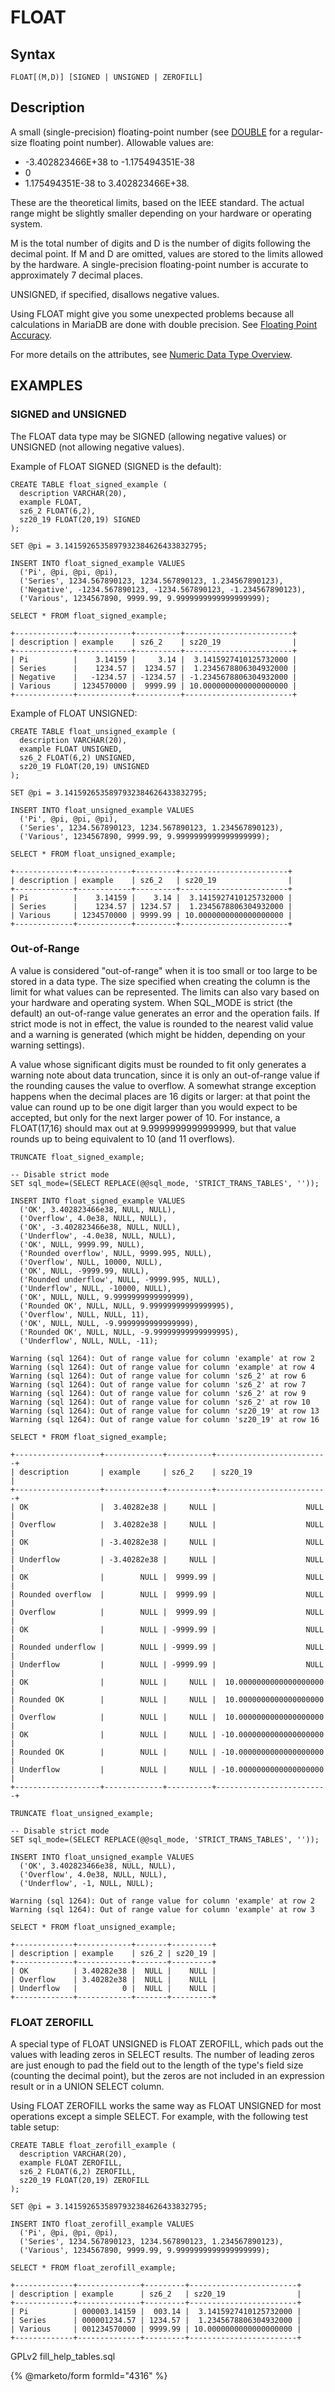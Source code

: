 
# FLOAT

## Syntax


```
FLOAT[(M,D)] [SIGNED | UNSIGNED | ZEROFILL]
```


## Description


A small (single-precision) floating-point number (see [DOUBLE](double.md) for a regular-size floating point number). Allowable values are:


* -3.402823466E+38 to -1.175494351E-38
* 0
* 1.175494351E-38 to 3.402823466E+38.


These are the theoretical limits, based on the IEEE 
standard. The actual range might be slightly smaller depending on your
hardware or operating system.


M is the total number of digits and D is the number of digits
following the decimal point. If M and D are omitted, values are stored
to the limits allowed by the hardware. A single-precision
floating-point number is accurate to approximately 7 decimal places.


UNSIGNED, if specified, disallows negative values.


Using FLOAT might give you some unexpected problems because all
calculations in MariaDB are done with double precision. See [Floating Point Accuracy](floating-point-accuracy.md).


For more details on the attributes, see [Numeric Data Type Overview](numeric-data-type-overview.md).


## EXAMPLES


### SIGNED and UNSIGNED


The FLOAT data type may be SIGNED (allowing negative values) or UNSIGNED (not allowing negative values).


Example of FLOAT SIGNED (SIGNED is the default):


```
CREATE TABLE float_signed_example (
  description VARCHAR(20),
  example FLOAT,
  sz6_2 FLOAT(6,2),
  sz20_19 FLOAT(20,19) SIGNED
);
```

```
SET @pi = 3.1415926535897932384626433832795;

INSERT INTO float_signed_example VALUES
  ('Pi', @pi, @pi, @pi),
  ('Series', 1234.567890123, 1234.567890123, 1.234567890123),
  ('Negative', -1234.567890123, -1234.567890123, -1.234567890123),
  ('Various', 1234567890, 9999.99, 9.9999999999999999999);
```

```
SELECT * FROM float_signed_example;

+-------------+------------+----------+------------------------+
| description | example    | sz6_2    | sz20_19                |
+-------------+------------+----------+------------------------+
| Pi          |    3.14159 |     3.14 |  3.1415927410125732000 |
| Series      |    1234.57 |  1234.57 |  1.2345678806304932000 |
| Negative    |   -1234.57 | -1234.57 | -1.2345678806304932000 |
| Various     | 1234570000 |  9999.99 | 10.0000000000000000000 |
+-------------+------------+----------+------------------------+
```

Example of FLOAT UNSIGNED:


```
CREATE TABLE float_unsigned_example (
  description VARCHAR(20),
  example FLOAT UNSIGNED,
  sz6_2 FLOAT(6,2) UNSIGNED,
  sz20_19 FLOAT(20,19) UNSIGNED
);
```

```
SET @pi = 3.1415926535897932384626433832795;
```

```
INSERT INTO float_unsigned_example VALUES
  ('Pi', @pi, @pi, @pi),
  ('Series', 1234.567890123, 1234.567890123, 1.234567890123),
  ('Various', 1234567890, 9999.99, 9.9999999999999999999);
```

```
SELECT * FROM float_unsigned_example;

+-------------+------------+---------+------------------------+
| description | example    | sz6_2   | sz20_19                |
+-------------+------------+---------+------------------------+
| Pi          |    3.14159 |    3.14 |  3.1415927410125732000 |
| Series      |    1234.57 | 1234.57 |  1.2345678806304932000 |
| Various     | 1234570000 | 9999.99 | 10.0000000000000000000 |
+-------------+------------+---------+------------------------+
```

### Out-of-Range


A value is considered "out-of-range" when it is too small or too large to be stored in a data type. The size specified when creating the column is the limit for what values can be represented. The limits can also vary based on your hardware and operating system. When SQL_MODE is strict (the default) an out-of-range value generates an error and the operation fails. If strict mode is not in effect, the value is rounded to the nearest valid value and a warning is generated (which might be hidden, depending on your warning settings).


A value whose significant digits must be rounded to fit only generates a warning note about data truncation, since it is only an out-of-range value if the rounding causes the value to overflow. A somewhat strange exception happens when the decimal places are 16 digits or larger: at that point the value can round up to be one digit larger than you would expect to be accepted, but only for the next larger power of 10. For instance, a FLOAT(17,16) should max out at 9.9999999999999999, but that value rounds up to being equivalent to 10 (and 11 overflows).


```
TRUNCATE float_signed_example;

-- Disable strict mode
SET sql_mode=(SELECT REPLACE(@@sql_mode, 'STRICT_TRANS_TABLES', ''));

INSERT INTO float_signed_example VALUES
  ('OK', 3.402823466e38, NULL, NULL),
  ('Overflow', 4.0e38, NULL, NULL),
  ('OK', -3.402823466e38, NULL, NULL),
  ('Underflow', -4.0e38, NULL, NULL),
  ('OK', NULL, 9999.99, NULL),
  ('Rounded overflow', NULL, 9999.995, NULL),
  ('Overflow', NULL, 10000, NULL),
  ('OK', NULL, -9999.99, NULL),
  ('Rounded underflow', NULL, -9999.995, NULL),
  ('Underflow', NULL, -10000, NULL),
  ('OK', NULL, NULL, 9.9999999999999999),
  ('Rounded OK', NULL, NULL, 9.99999999999999995),
  ('Overflow', NULL, NULL, 11),
  ('OK', NULL, NULL, -9.9999999999999999),
  ('Rounded OK', NULL, NULL, -9.99999999999999995),
  ('Underflow', NULL, NULL, -11);
```

```
Warning (sql 1264): Out of range value for column 'example' at row 2
Warning (sql 1264): Out of range value for column 'example' at row 4
Warning (sql 1264): Out of range value for column 'sz6_2' at row 6
Warning (sql 1264): Out of range value for column 'sz6_2' at row 7
Warning (sql 1264): Out of range value for column 'sz6_2' at row 9
Warning (sql 1264): Out of range value for column 'sz6_2' at row 10
Warning (sql 1264): Out of range value for column 'sz20_19' at row 13
Warning (sql 1264): Out of range value for column 'sz20_19' at row 16
```

```
SELECT * FROM float_signed_example;

+-------------------+-------------+----------+-------------------------+
| description       | example     | sz6_2    | sz20_19                 |
+-------------------+-------------+----------+-------------------------+
| OK                |  3.40282e38 |     NULL |                    NULL |
| Overflow          |  3.40282e38 |     NULL |                    NULL |
| OK                | -3.40282e38 |     NULL |                    NULL |
| Underflow         | -3.40282e38 |     NULL |                    NULL |
| OK                |        NULL |  9999.99 |                    NULL |
| Rounded overflow  |        NULL |  9999.99 |                    NULL |
| Overflow          |        NULL |  9999.99 |                    NULL |
| OK                |        NULL | -9999.99 |                    NULL |
| Rounded underflow |        NULL | -9999.99 |                    NULL |
| Underflow         |        NULL | -9999.99 |                    NULL |
| OK                |        NULL |     NULL |  10.0000000000000000000 |
| Rounded OK        |        NULL |     NULL |  10.0000000000000000000 |
| Overflow          |        NULL |     NULL |  10.0000000000000000000 |
| OK                |        NULL |     NULL | -10.0000000000000000000 |
| Rounded OK        |        NULL |     NULL | -10.0000000000000000000 |
| Underflow         |        NULL |     NULL | -10.0000000000000000000 |
+-------------------+-------------+----------+-------------------------+
```

```
TRUNCATE float_unsigned_example;

-- Disable strict mode
SET sql_mode=(SELECT REPLACE(@@sql_mode, 'STRICT_TRANS_TABLES', ''));

INSERT INTO float_unsigned_example VALUES
  ('OK', 3.402823466e38, NULL, NULL),
  ('Overflow', 4.0e38, NULL, NULL),
  ('Underflow', -1, NULL, NULL);
```

```
Warning (sql 1264): Out of range value for column 'example' at row 2
Warning (sql 1264): Out of range value for column 'example' at row 3
```

```
SELECT * FROM float_unsigned_example;

+-------------+------------+-------+---------+
| description | example    | sz6_2 | sz20_19 |
+-------------+------------+-------+---------+
| OK          | 3.40282e38 |  NULL |    NULL |
| Overflow    | 3.40282e38 |  NULL |    NULL |
| Underflow   |          0 |  NULL |    NULL |
+-------------+------------+-------+---------+
```

### FLOAT ZEROFILL


A special type of FLOAT UNSIGNED is FLOAT ZEROFILL, which pads out the values with leading zeros in SELECT results. The number of leading zeros are just enough to pad the field out to the length of the type's field size (counting the decimal point), but the zeros are not included in an expression result or in a UNION SELECT column.


Using FLOAT ZEROFILL works the same way as FLOAT UNSIGNED for most operations except a simple SELECT. For example, with the following test table setup:


```
CREATE TABLE float_zerofill_example (
  description VARCHAR(20),
  example FLOAT ZEROFILL,
  sz6_2 FLOAT(6,2) ZEROFILL,
  sz20_19 FLOAT(20,19) ZEROFILL
);
```

```
SET @pi = 3.1415926535897932384626433832795;
```

```
INSERT INTO float_zerofill_example VALUES
  ('Pi', @pi, @pi, @pi),
  ('Series', 1234.567890123, 1234.567890123, 1.234567890123),
  ('Various', 1234567890, 9999.99, 9.9999999999999999999);
```

```
SELECT * FROM float_zerofill_example;

+-------------+--------------+---------+------------------------+
| description | example      | sz6_2   | sz20_19                |
+-------------+--------------+---------+------------------------+
| Pi          | 000003.14159 |  003.14 |  3.1415927410125732000 |
| Series      | 000001234.57 | 1234.57 |  1.2345678806304932000 |
| Various     | 001234570000 | 9999.99 | 10.0000000000000000000 |
+-------------+--------------+---------+------------------------+
```


GPLv2 fill_help_tables.sql


{% @marketo/form formId="4316" %}
